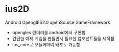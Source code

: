 # ius2D
Android OpenglES2.0 openSource GameFramework

- opengles 렌더러를 android에서 구현함
- 간단한 예제 게임을 만들면서 필요한 컴포넌트들을 제작함
- ius_core로 모듈화하여 배포도 가능함
